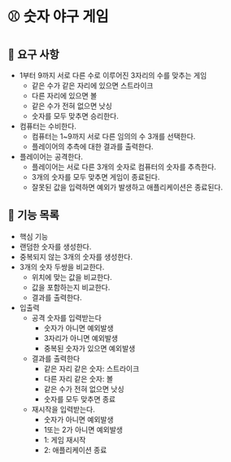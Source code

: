 # ⚾ 숫자 야구 게임
## 📌 요구 사항
- 1부터 9까지 서로 다른 수로 이루어진 3자리의 수를 맞추는 게임
  - 같은 수가 같은 자리에 있으면 스트라이크
  - 다른 자리에 있으면 볼
  - 같은 수가 전혀 없으면 낫싱
  - 숫자를 모두 맞추면 승리한다.
- 컴퓨터는 수비한다.
  - 컴퓨터는 1~9까지 서로 다른 임의의 수 3개를 선택한다.
  - 플레이어의 추측에 대한 결과를 출력한다.
- 플레이어는 공격한다.
  - 플레이어는 서로 다른 3개의 숫자로 컴퓨터의 숫자를 추측한다.
  - 3개의 숫자를 모두 맞추면 게임이 종료된다.
  - 잘못된 값을 입력하면 예외가 발생하고 애플리케이션은 종료된다.

## 📃 기능 목록
- 핵심 기능
 - 랜덤한 숫자를 생성한다.
 - 중복되지 않는 3개의 숫자를 생성한다.
 - 3개의 숫자 두쌍을 비교한다.
   - 위치에 맞는 값을 비교한다.
   - 값을 포함하는지 비교한다.
   - 결과를 출력한다.
- 입출력
  - 공격 숫자를 입력받는다
    - 숫자가 아니면 예외발생 
    - 3자리가 아니면 예외발생
    - 중복된 숫자가 있으면 예외발생
  - 결과를 출력한다
    - 같은 자리 같은 숫자: 스트라이크
    - 다른 자리 같은 숫자: 볼
    - 같은 수가 전혀 없으면 낫싱
    - 숫자를 모두 맞추면 종료
  - 재시작을 입력받는다.
    - 숫자가 아니면 예외발생
    - 1또는 2가 아니면 예외발생
    - 1: 게임 재시작
    - 2: 애플리케이션 종료